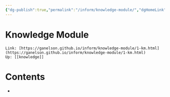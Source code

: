 ```yaml
---
{"dg-publish":true,"permalink":"/inform/knowledge-module/","dgHomeLink":true,"dgPassFrontmatter":false}
---
```


# Knowledge Module
```ad-info
Link: [https://ganelson.github.io/inform/knowledge-module/1-km.html](https://ganelson.github.io/inform/knowledge-module/1-km.html)
Up: [[knowledge]]
```



# Contents
- 